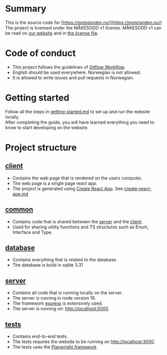 # Summary
This is the source code for [https://motstanden.no/](https://motstanden.no/) <br/>
The project is licensed under the MÅKESODD v1 license. MÅKESODD v1 can be read on [our website](https://motstanden.no/lisens) and in [the license file](../LICENSE).  

# Code of conduct
  - This project follows the guidelines of [Gitflow Workflow](https://www.atlassian.com/git/tutorials/comparing-workflows/gitflow-workflow). 
  - English should be used everywhere. Norwegian is not allowed.
  - It is allowed to write issues and pull requests in Norwegian.

# Getting started
Follow all the steps in [getting-started.md](../getting-started.md) to set up and run the website locally. <br/>
After completing the guide, you will have learned everything you need to know to start developing on the website.  

# Project structure

## [client](./../client)
  - Contains the web page that is rendered on the users computer.
  - The web page is a single page react app.
  - The project is generated using [Create React App](https://github.com/facebook/create-react-app). See [create-react-app.md](./create-react-app.md)

## [common](./../common)
  - Contains code that is shared between the [server](/server) and the [client](/client).
  - Used for sharing utility functions and TS structures such as Enum, Interface and Type. 

 ## [database](./../database)
  - Contains everything that is related to the database.
  - The database is build in sqlite 3.31

## [server](./../server)
  - Contains all code that is running locally on the server.
  - The server is running in node version 18.
  - The framework [express](https://expressjs.com/) is extensively used.
  - The server is running on: [http://localhost:5000](http://localhost:5000). 

## [tests](./../tests)
  - Contains end-to-end tests.
  - The tests requires the website to be running on [http://localhost:3000](http://localhost:3000).
  - The tests uses the [Playwright framework](https://playwright.dev/)